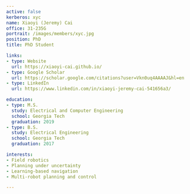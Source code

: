 ```yaml
---
active: false
kerberos: xyc
name: Xiaoyi (Jeremy) Cai
office: 31-235G
portrait: /images/members/xyc.jpg
position: PhD
title: PhD Student

links:
- type: Website
  url: https://xiaoyi-cai.github.io/
- type: Google Scholar
  url: https://scholar.google.com/citations?user=Vkn0uq4AAAAJ&hl=en
- type: LinkedIn
  url: https://www.linkedin.com/in/xiaoyi-jeremy-cai-541656a3/

education:
- type: M.S.
  study: Electrical and Computer Engineering
  school: Georgia Tech
  graduation: 2019
- type: B.S.
  study: Electrical Engineering
  school: Georgia Tech
  graduation: 2017

interests:
- Field robotics
- Planning under uncertainty
- Learning-based navigation
- Multi-robot planning and control

--- 
```

